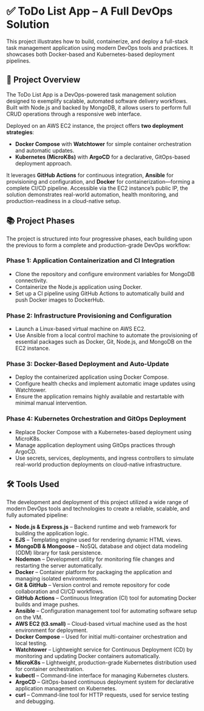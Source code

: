 # ✅ ToDo List App – A Full DevOps Solution

This project illustrates how to build, containerize, and deploy a full-stack task management application using modern DevOps tools and practices. It showcases both Docker-based and Kubernetes-based deployment pipelines.

 

## 🧭 Project Overview

The ToDo List App is a DevOps-powered task management solution designed to exemplify scalable, automated software delivery workflows. Built with Node.js and backed by MongoDB, it allows users to perform full CRUD operations through a responsive web interface.

Deployed on an AWS EC2 instance, the project offers **two deployment strategies**:

- **Docker Compose** with **Watchtower** for simple container orchestration and automatic updates.
- **Kubernetes (MicroK8s)** with **ArgoCD** for a declarative, GitOps-based deployment approach.

It leverages **GitHub Actions** for continuous integration, **Ansible** for provisioning and configuration, and **Docker** for containerization—forming a complete CI/CD pipeline. Accessible via the EC2 instance’s public IP, the solution demonstrates real-world automation, health monitoring, and production-readiness in a cloud-native setup.



## 📚 Project Phases

The project is structured into four progressive phases, each building upon the previous to form a complete and production-grade DevOps workflow:

### Phase 1: Application Containerization and CI Integration
- Clone the repository and configure environment variables for MongoDB connectivity.
- Containerize the Node.js application using Docker.
- Set up a CI pipeline using GitHub Actions to automatically build and push Docker images to DockerHub.

### Phase 2: Infrastructure Provisioning and Configuration
- Launch a Linux-based virtual machine on AWS EC2.
- Use Ansible from a local control machine to automate the provisioning of essential packages such as Docker, Git, Node.js, and MongoDB on the EC2 instance.

### Phase 3: Docker-Based Deployment and Auto-Update
- Deploy the containerized application using Docker Compose.
- Configure health checks and implement automatic image updates using Watchtower.
- Ensure the application remains highly available and restartable with minimal manual intervention.

### Phase 4: Kubernetes Orchestration and GitOps Deployment
- Replace Docker Compose with a Kubernetes-based deployment using MicroK8s.
- Manage application deployment using GitOps practices through ArgoCD.
- Use secrets, services, deployments, and ingress controllers to simulate real-world production deployments on cloud-native infrastructure.

## 🛠️ Tools Used

The development and deployment of this project utilized a wide range of modern DevOps tools and technologies to create a reliable, scalable, and fully automated pipeline:

- **Node.js & Express.js** – Backend runtime and web framework for building the application logic.
- **EJS** – Templating engine used for rendering dynamic HTML views.
- **MongoDB & Mongoose** – NoSQL database and object data modeling (ODM) library for task persistence.
- **Nodemon** – Development utility for monitoring file changes and restarting the server automatically.
- **Docker** – Container platform for packaging the application and managing isolated environments.
- **Git & GitHub** – Version control and remote repository for code collaboration and CI/CD workflows.
- **GitHub Actions** – Continuous Integration (CI) tool for automating Docker builds and image pushes.
- **Ansible** – Configuration management tool for automating software setup on the VM.
- **AWS EC2 (t3.small)** – Cloud-based virtual machine used as the host environment for deployment.
- **Docker Compose** – Used for initial multi-container orchestration and local testing.
- **Watchtower** – Lightweight service for Continuous Deployment (CD) by monitoring and updating Docker containers automatically.
- **MicroK8s** – Lightweight, production-grade Kubernetes distribution used for container orchestration.
- **kubectl** – Command-line interface for managing Kubernetes clusters.
- **ArgoCD** – GitOps-based continuous deployment system for declarative application management on Kubernetes.
- **curl** – Command-line tool for HTTP requests, used for service testing and debugging.

